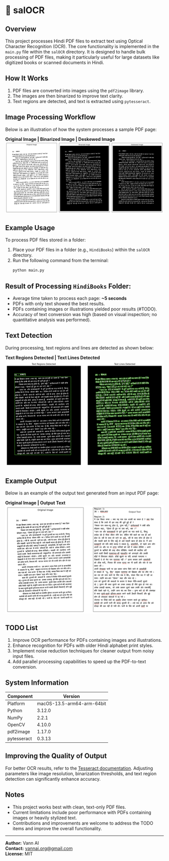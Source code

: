 # 🌳 **salOCR**

## Overview
This project processes Hindi PDF files to extract text using Optical Character Recognition (OCR). The core functionality is implemented in the `main.py` file within the `salOCR` directory. It is designed to handle bulk processing of PDF files, making it particularly useful for large datasets like digitized books or scanned documents in Hindi.

## How It Works
1. PDF files are converted into images using the `pdf2image` library.
2. The images are then binarized to improve text clarity.
3. Text regions are detected, and text is extracted using `pytesseract`.

## Image Processing Workflow
Below is an illustration of how the system processes a sample PDF page:

**Original Image | Binarized Image | Deskewed Image**
![Image Processing Workflow](assets/SalOCR_Binarization.png)

## Example Usage
To process PDF files stored in a folder:

1. Place your PDF files in a folder (e.g., `HindiBooks`) within the `salOCR` directory.
2. Run the following command from the terminal:
   ```bash
   python main.py
   ```

## Result of Processing `HindiBooks` Folder:
- Average time taken to process each page: **~5 seconds**
- PDFs with only text showed the best results.
- PDFs containing images or illustrations yielded poor results (#TODO).
- Accuracy of text conversion was high (based on visual inspection; no quantitative analysis was performed).

## Text Detection
During processing, text regions and lines are detected as shown below:

**Text Regions Detected | Text Lines Detected**
![Text Detection](assets/SalOCR_TextDetection.png)

## Example Output
Below is an example of the output text generated from an input PDF page:

**Original Image | Output Text**
![Output Example](assets/salOCR_output_text.png)


## TODO List
1. Improve OCR performance for PDFs containing images and illustrations.
2. Enhance recognition for PDFs with older Hindi alphabet print styles.
3. Implement noise reduction techniques for cleaner output from noisy input files.
4. Add parallel processing capabilities to speed up the PDF-to-text conversion.

## System Information
| Component    | Version          |
|--------------|------------------|
| Platform     | macOS-13.5-arm64-arm-64bit |
| Python       | 3.12.0           |
| NumPy        | 2.2.1            |
| OpenCV       | 4.10.0           |
| pdf2image    | 1.17.0           |
| pytesseract  | 0.3.13           |

## Improving the Quality of Output
For better OCR results, refer to the [Tesseract documentation](https://tesseract-ocr.github.io/tessdoc/ImproveQuality.html). Adjusting parameters like image resolution, binarization thresholds, and text region detection can significantly enhance accuracy.

## Notes
- This project works best with clean, text-only PDF files.
- Current limitations include poor performance with PDFs containing images or heavily stylized text.
- Contributions and improvements are welcome to address the TODO items and improve the overall functionality.

---
**Author:** Vann AI   
**Contact:** vannai.org@gmail.com  
**License:** MIT
